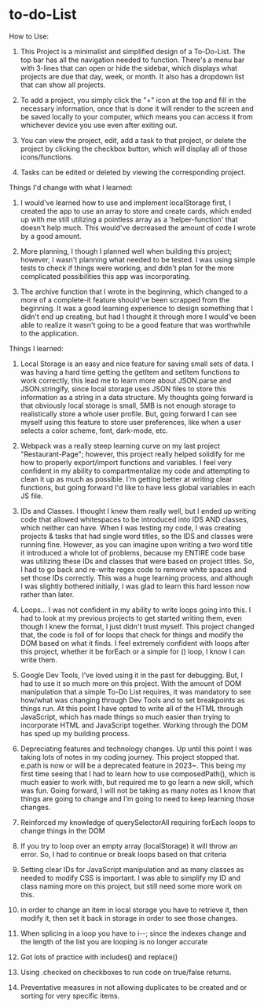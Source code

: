# to-do-List
How to Use:

1. This Project is a minimalist and simplified design of a To-Do-List. The top bar has all the navigation needed to function. There's a menu bar with 3-lines that can open or hide the sidebar, which displays what projects are due that day, week, or month. It also has a dropdown list that can show all projects.

2. To add a project, you simply click the "+" icon at the top and fill in the necessary information, once that is done it will render to the screen and be saved locally to your computer, which means you can access it from whichever device you use even after exiting out.

3. You can view the project, edit, add a task to that project, or delete the project by clicking the checkbox button, which will display all of those icons/functions.

4. Tasks can be edited or deleted by viewing the corresponding project.

Things I'd change with what I learned:

1. I would've learned how to use and implement localStorage first, I created the app to use an array to store and create cards, which ended up with me still utilizing a pointless array as a 'helper-function' that doesn't help much. This would've decreased the amount of code I wrote by a good amount.

2. More planning, I though I planned well when building this project; however, I wasn't planning what needed to be tested. I was using simple tests to check if things were working, and didn't plan for the more complicated possibilities this app was incorporating.

3. The archive function that I wrote in the beginning, which changed to a more of a complete-it feature should've been scrapped from the beginning. It was a good learning experience to design something that I didn't end up creating, but had I thought it through more I would've been able to realize it wasn't going to be a good feature that was worthwhile to the application.

Things I learned:

1. Local Storage is an easy and nice feature for saving small sets of data. I was having a hard time getting the getItem and setItem functions to work correctly, this lead me to learn more about JSON.parse and JSON.stringify, since local storage uses JSON files to store this information as a string in a data structure. My thoughts going forward is that obviously local storage is small, 5MB is not enough storage to realistically store a whole user profile. But, going forward I can see myself using this feature to store user preferences, like when a user selects a color scheme, font, dark-mode, etc.

2. Webpack was a really steep learning curve on my last project "Restaurant-Page"; however, this project really helped solidify for me how to properly export/import functions and variables. I feel very confident in my ability to compartmentalize my code and attempting to clean it up as much as possible. I'm getting better at writing clear functions, but going forward I'd like to have less global variables in each JS file.

3. IDs and Classes. I thought I knew them really well, but I ended up writing code that allowed whitespaces to be introduced into IDS AND classes, which neither can have. When I was testing my code, I was creating projects & tasks that had single word titles, so the IDS and classes were running fine. However, as you can imagine upon writing a two word title it introduced a whole lot of problems, because my ENTIRE code base was utilizing these IDs and classes that were based on project titles. So, I had to go back and re-write regex code to remove white spaces and set those IDs correctly. This was a huge learning process, and although I was slightly bothered initially, I was glad to learn this hard lesson now rather than later.

4. Loops... I was not confident in my ability to write loops going into this. I had to look at my previous projects to get started writing them, even though I knew the format, I just didn't trust myself. This project changed that, the code is foll of for loops that check for things and modify the DOM based on what it finds. I feel extremely confident with loops after this project, whether it be forEach or a simple for () loop, I know I can write them.

5. Google Dev Tools, I've loved using it in the past for debugging. But, I had to use it so much more on this project. With the amount of DOM manipulation that a simple To-Do List requires, it was mandatory to see how/what was changing through Dev Tools and to set breakpoints as things run. At this point I have opted to write all of the HTML through JavaScript, which has made things so much easier than trying to incorporate HTML and JavaScript together. Working through the DOM has sped up my building process.

6. Depreciating features and technology changes. Up until this point I was taking lots of notes in my coding journey. This project stopped that. e.path is now or will be a deprecated feature in 2023~. This being my first time seeing that I had to learn how to use composedPath(), which is much easier to work with, but required me to go learn a new skill, which was fun. Going forward, I will not be taking as many notes as I know that things are going to change and I'm going to need to keep learning those changes.

7. Reinforced my knowledge of querySelectorAll requiring forEach loops to change things in the DOM

8. If you try to loop over an empty array (localStorage) it will throw an error. So, I had to continue or break loops based on that criteria

9. Setting clear IDs for JavaScript manipulation and as many classes as needed to modify CSS is important. I was able to simplify my ID and class naming more on this project, but still need some more work on this.

10. in order to change an item in local storage you have to retrieve it, then modify it, then set it back in storage in order to see those changes.

11. When splicing in a loop you have to i--; since the indexes change and the length of the list you are looping is no longer accurate

12. Got lots of practice with includes() and replace()

13. Using .checked on checkboxes to run code on true/false returns.

14. Preventative measures in not allowing duplicates to be created and or sorting for very specific items.